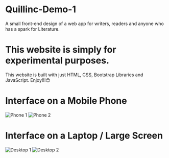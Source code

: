 # Quillinc-Demo-1
A small front-end design of a web app for writers, readers and anyone who has a spark for Literature.
# This website is simply for experimental purposes.

This website is built with just HTML, CSS, Bootstrap Libraries and JavaScript.
Enjoy!!!😊

# Interface on a Mobile Phone
![Phone 1](https://github.com/Kodebube/Quillinc-Demo-1/assets/137894304/1c61596b-a6c0-44bb-9ccb-74e0af295d8f)
![Phone 2](https://github.com/Kodebube/Quillinc-Demo-1/assets/137894304/4ce744a9-8b84-4015-8dc5-e5706d98db0f)

# Interface on a Laptop / Large Screen
![Desktop 1](https://github.com/Kodebube/Quillinc-Demo-1/assets/137894304/f74d00be-6574-49ed-9af1-a6444e9b08a9)
![Desktop 2](https://github.com/Kodebube/Quillinc-Demo-1/assets/137894304/43f03343-db89-4de5-b9b9-e910c939031b)
